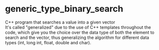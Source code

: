 # generic_type_binary_search

C++ program that searches a value into a given vector <br>
It's called "generalized" due to the use of C++ templates throughout the code, which give you the choice over the data type of both the element to search and the vector,
thus generalizing the algorithm for different data types (int, long int, float, double and char).
